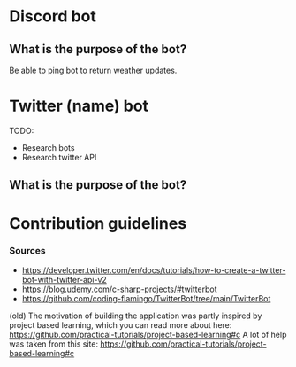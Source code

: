 # Discord bot

## What is the purpose of the bot?
Be able to ping bot to return weather updates.

# Twitter (name) bot
TODO: 
* Research bots
* Research twitter API

## What is the purpose of the bot?



# Contribution guidelines

### Sources
* https://developer.twitter.com/en/docs/tutorials/how-to-create-a-twitter-bot-with-twitter-api-v2
* https://blog.udemy.com/c-sharp-projects/#twitterbot
* https://github.com/coding-flamingo/TwitterBot/tree/main/TwitterBot

(old)
The motivation of building the application was partly inspired by project based learning, which you can read more about here: https://github.com/practical-tutorials/project-based-learning#c
A lot of help was taken from this site: https://github.com/practical-tutorials/project-based-learning#c
